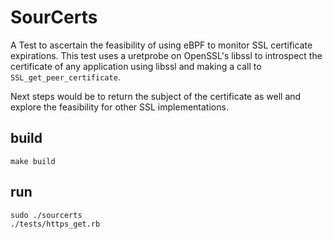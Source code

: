 # SourCerts

A Test to ascertain the feasibility of using eBPF to monitor SSL certificate
expirations. This test uses a uretprobe on OpenSSL's libssl to introspect the certificate
of any application using libssl and making a call to `SSL_get_peer_certificate`.

Next steps would be to return the subject of the certificate as well and explore
the feasibility for other SSL implementations.

## build

```
make build
```

## run

```
sudo ./sourcerts
./tests/https_get.rb
```
